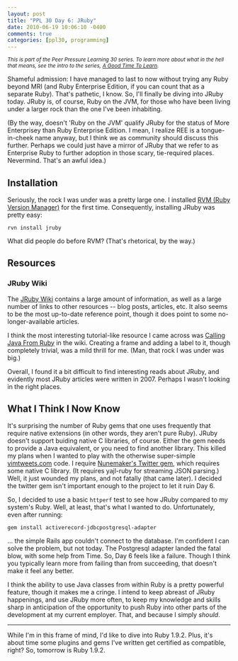 ```yaml
---
layout: post
title: "PPL 30 Day 6: JRuby"
date: 2010-06-19 10:06:10 -0400
comments: true
categories: [ppl30, programming]
---
```

<em><small>This is part of the Peer Pressure Learning 30 series. To learn more about what in the hell that means, see the intro to the series, [A Good Time To Learn](http://mileszs.com/blog/2010/06/13/a-good-time-to-learn.html).</small></em>

Shameful admission: I have managed to last to now without trying any Ruby beyond MRI (and Ruby Enterprise Edition, if you can count that as a separate Ruby). That's pathetic, I know. So, I'll finally be diving into JRuby today. JRuby is, of course, Ruby on the JVM, for those who have been living under a larger rock than the one I've been inhabiting.

(By the way, doesn't 'Ruby on the JVM' qualify JRuby for the status of More Enterprisey than Ruby Enterprise Edition. I mean, I realize REE is a tongue-in-cheek name anyway, but I think we as community should discuss this further. Perhaps we could just have a mirror of JRuby that we refer to as Enterprise Ruby to further adoption in those scary, tie-required places. Nevermind. That's an awful idea.)

## Installation ##

Seriously, the rock I was under was a pretty large one. I installed [RVM (Ruby Version Manager)](http://rvm.beginrescueend.com/) for the first time. Consequently, installing JRuby was pretty easy:

    rvn install jruby

What did people do before RVM? (That's rhetorical, by the way.)

## Resources ##

### JRuby Wiki ###

The [JRuby Wiki](http://kenai.com/projects/jruby/pages/Home) contains a large amount of information, as well as a large number of links to other resources -- blog posts, articles, etc. It also seems to be the most up-to-date reference point, though it does point to some no-longer-available articles.

I think the most interesting tutorial-like resource I came across was [Calling Java From Ruby](http://kenai.com/projects/jruby/pages/CallingJavaFromJRuby) in the wiki. Creating a frame and adding a label to it, though completely trivial, was a mild thrill for me. (Man, that rock I was under was big.)

Overall, I found it a bit difficult to find interesting reads about JRuby, and evidently most JRuby articles were written in 2007. Perhaps I wasn't looking in the right places.

## What I Think I Now Know ##

It's surprising the number of Ruby gems that one uses frequently that require native extensions (in other words, they aren't pure Ruby). JRuby doesn't support buiding native C libraries, of course. Either the gem needs to provide a Java equivalent, or you need to find another library. This killed my plans when I wanted to play with the otherwise super-simple [vimtweets.com](http://vimtweets.com) code. I require [Nunemaker's Twitter gem](http://github.com/jnunemaker/twitter), which requires some native C library. (It requires yajl-ruby for streaming JSON parsing.) Well, it just wounded my plans, and not fatally (that came later). I decided the twitter gem isn't important enough to the project to let it ruin Day 6.

So, I decided to use a basic `httperf` test to see how JRuby compared to my system's Ruby. Well, at least, that's what I wanted to do. Unfortunately, even after running:

    gem install activerecord-jdbcpostgresql-adapter

... the simple Rails app couldn't connect to the database. I'm confident I can solve the problem, but not today. The Postgresql adapter landed the fatal blow, with some help from Time. So, Day 6 feels like a failure. Though I think you typically learn more from failing than from succeeding, that doesn't make it feel any better. 

I think the ability to use Java classes from within Ruby is a pretty powerful feature, though it makes me a cringe. I intend to keep abreast of JRuby happenings, and use JRuby more often, to keep my knowledge and skills sharp in anticipation of the opportunity to push Ruby into other parts of the development at my current employer. That, and because I simply _should_. 

* * * 

While I'm in this frame of mind, I'd like to dive into Ruby 1.9.2. Plus, it's about time some plugins and gems I've written get certified as compatible, right? So, tomorrow is Ruby 1.9.2. 

